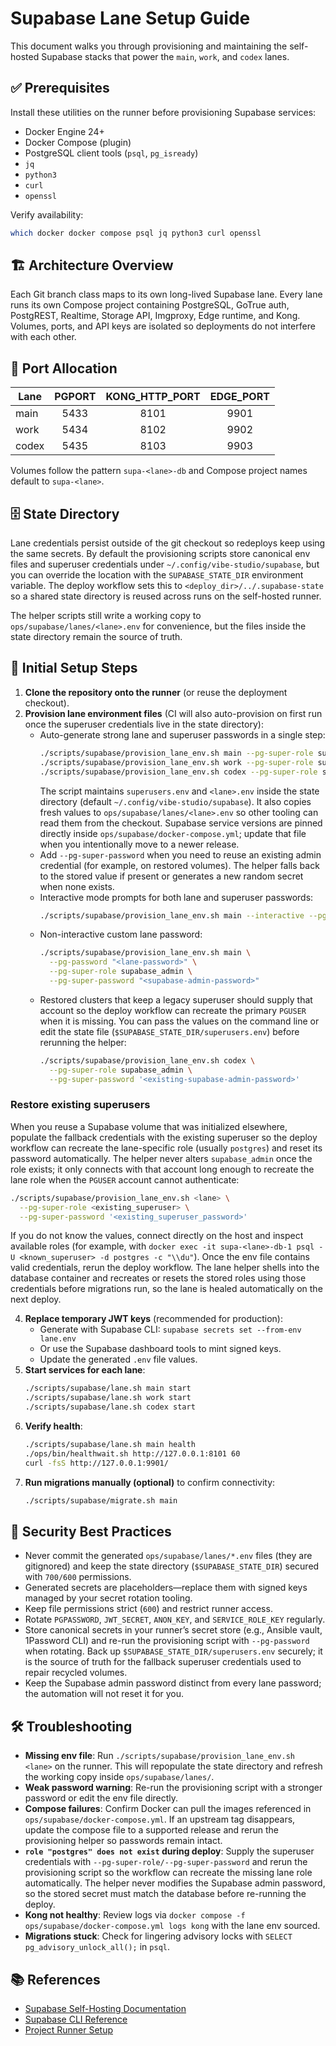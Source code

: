 # Supabase Lane Setup Guide

This document walks you through provisioning and maintaining the self-hosted Supabase stacks that power the `main`, `work`, and `codex` lanes.

## ✅ Prerequisites

Install these utilities on the runner before provisioning Supabase services:

- Docker Engine 24+
- Docker Compose (plugin)
- PostgreSQL client tools (`psql`, `pg_isready`)
- `jq`
- `python3`
- `curl`
- `openssl`

Verify availability:

```bash
which docker docker compose psql jq python3 curl openssl
```

## 🏗️ Architecture Overview

Each Git branch class maps to its own long-lived Supabase lane. Every lane runs its own Compose project containing PostgreSQL, GoTrue auth, PostgREST, Realtime, Storage API, Imgproxy, Edge runtime, and Kong. Volumes, ports, and API keys are isolated so deployments do not interfere with each other.

## 🔢 Port Allocation

| Lane  | PGPORT | KONG_HTTP_PORT | EDGE_PORT |
|-------|:------:|:--------------:|:---------:|
| main  |  5433  |      8101      |    9901   |
| work  |  5434  |      8102      |    9902   |
| codex |  5435  |      8103      |    9903   |

Volumes follow the pattern `supa-<lane>-db` and Compose project names default to `supa-<lane>`.

## 🗄️ State Directory

Lane credentials persist outside of the git checkout so redeploys keep using the same secrets. By default the provisioning
scripts store canonical env files and superuser credentials under `~/.config/vibe-studio/supabase`, but you can override the
location with the `SUPABASE_STATE_DIR` environment variable. The deploy workflow sets this to `<deploy_dir>/../.supabase-state`
so a shared state directory is reused across runs on the self-hosted runner.

The helper scripts still write a working copy to `ops/supabase/lanes/<lane>.env` for convenience, but the files inside the state
directory remain the source of truth.

## 🚀 Initial Setup Steps

1. **Clone the repository onto the runner** (or reuse the deployment checkout).
2. **Provision lane environment files** (CI will also auto-provision on first run once the superuser credentials live in the state directory):
   - Auto-generate strong lane and superuser passwords in a single step:
     ```bash
     ./scripts/supabase/provision_lane_env.sh main --pg-super-role supabase_admin --random-pg-password
     ./scripts/supabase/provision_lane_env.sh work --pg-super-role supabase_admin --random-pg-password
     ./scripts/supabase/provision_lane_env.sh codex --pg-super-role supabase_admin --random-pg-password
     ```
     The script maintains `superusers.env` and `<lane>.env` inside the state directory (default `~/.config/vibe-studio/supabase`).
     It also copies fresh values to `ops/supabase/lanes/<lane>.env` so other tooling can read them from the checkout. Supabase service
     versions are pinned directly inside `ops/supabase/docker-compose.yml`; update that file when you intentionally move to a newer release.
   - Add `--pg-super-password` when you need to reuse an existing admin credential (for example, on restored volumes). The helper falls back to the stored value if present or generates a new random secret when none exists.
   - Interactive mode prompts for both lane and superuser passwords:
     ```bash
     ./scripts/supabase/provision_lane_env.sh main --interactive --pg-super-role supabase_admin
     ```
   - Non-interactive custom lane password:
     ```bash
     ./scripts/supabase/provision_lane_env.sh main \
       --pg-password "<lane-password>" \
       --pg-super-role supabase_admin \
       --pg-super-password "<supabase-admin-password>"
     ```
   - Restored clusters that keep a legacy superuser should supply that account so the deploy workflow can recreate the primary `PGUSER` when it is missing. You can pass the values on the command line or edit the state file (`$SUPABASE_STATE_DIR/superusers.env`) before rerunning the helper:
     ```bash
     ./scripts/supabase/provision_lane_env.sh codex \
       --pg-super-role supabase_admin \
       --pg-super-password '<existing-supabase-admin-password>'
     ```

### Restore existing superusers

When you reuse a Supabase volume that was initialized elsewhere, populate the fallback credentials with the existing
superuser so the deploy workflow can recreate the lane-specific role (usually `postgres`) and reset its password automatically.
The helper never alters `supabase_admin` once the role exists; it only connects with that account long enough to recreate the lane role when the `PGUSER` account cannot authenticate:

```bash
./scripts/supabase/provision_lane_env.sh <lane> \
  --pg-super-role <existing_superuser> \
  --pg-super-password '<existing_superuser_password>'
```

If you do not know the values, connect directly on the host and inspect available roles (for example, with
`docker exec -it supa-<lane>-db-1 psql -U <known_superuser> -d postgres -c "\\du"`). Once the env file contains valid
credentials, rerun the deploy workflow. The lane helper shells into the database container and recreates or resets the
stored roles using those credentials before migrations run, so the lane is healed automatically on the next deploy.

4. **Replace temporary JWT keys** (recommended for production):
   - Generate with Supabase CLI: `supabase secrets set --from-env lane.env`
   - Or use the Supabase dashboard tools to mint signed keys.
   - Update the generated `.env` file values.
5. **Start services for each lane**:
   ```bash
   ./scripts/supabase/lane.sh main start
   ./scripts/supabase/lane.sh work start
   ./scripts/supabase/lane.sh codex start
   ```
6. **Verify health**:
   ```bash
   ./scripts/supabase/lane.sh main health
   ./ops/bin/healthwait.sh http://127.0.0.1:8101 60
   curl -fsS http://127.0.0.1:9901/
   ```
7. **Run migrations manually (optional)** to confirm connectivity:
   ```bash
   ./scripts/supabase/migrate.sh main
   ```

## 🔐 Security Best Practices

- Never commit the generated `ops/supabase/lanes/*.env` files (they are gitignored) and keep the state directory (`$SUPABASE_STATE_DIR`) secured with `700/600` permissions.
- Generated secrets are placeholders—replace them with signed keys managed by your secret rotation tooling.
- Keep file permissions strict (`600`) and restrict runner access.
- Rotate `PGPASSWORD`, `JWT_SECRET`, `ANON_KEY`, and `SERVICE_ROLE_KEY` regularly.
- Store canonical secrets in your runner’s secret store (e.g., Ansible vault, 1Password CLI) and re-run the provisioning script with `--pg-password` when rotating. Back up `$SUPABASE_STATE_DIR/superusers.env` securely; it is the source of truth for the fallback superuser credentials used to repair recycled volumes.
- Keep the Supabase admin password distinct from every lane password; the automation will not reset it for you.

## 🛠️ Troubleshooting

- **Missing env file**: Run `./scripts/supabase/provision_lane_env.sh <lane>` on the runner. This will repopulate the state directory and refresh the working copy inside `ops/supabase/lanes/`.
- **Weak password warning**: Re-run the provisioning script with a stronger password or edit the env file directly.
- **Compose failures**: Confirm Docker can pull the images referenced in `ops/supabase/docker-compose.yml`. If an upstream tag disappears, update the compose file to a supported release and rerun the provisioning helper so passwords remain intact.
- **`role "postgres" does not exist` during deploy**: Supply the superuser credentials with `--pg-super-role/--pg-super-password` and rerun the provisioning script so the workflow can recreate the missing lane role automatically. The helper never modifies the Supabase admin password, so the stored secret must match the database before re-running the deploy.
- **Kong not healthy**: Review logs via `docker compose -f ops/supabase/docker-compose.yml logs kong` with the lane env sourced.
- **Migrations stuck**: Check for lingering advisory locks with `SELECT pg_advisory_unlock_all();` in `psql`.

## 📚 References

- [Supabase Self-Hosting Documentation](https://supabase.com/docs/guides/self-hosting)
- [Supabase CLI Reference](https://supabase.com/docs/guides/cli)
- [Project Runner Setup](./RUNNER_SETUP.md)
